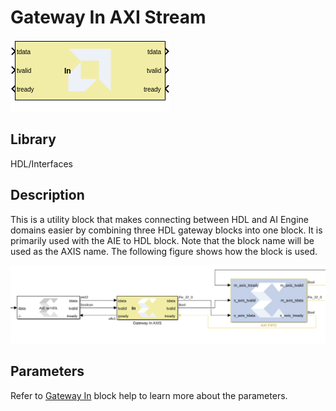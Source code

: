 # Gateway In AXI Stream

  
![](./Images/block.png)  

## Library

HDL/Interfaces

## Description

This is a utility block that makes connecting between HDL and AI Engine
domains easier by combining three HDL gateway blocks into one block. It
is primarily used with the AIE to HDL block. Note that the block name
will be used as the AXIS name. The following figure shows how the block
is used.


  
![](./Images/gib1648735406711.png)  

## Parameters

Refer to [Gateway In](../../HDL/gatewayin/README.md) block help to learn more about the parameters.
